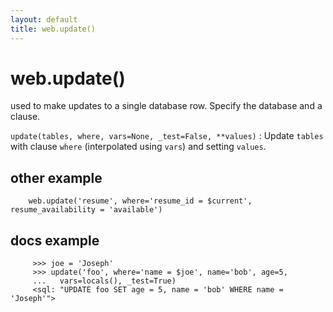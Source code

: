 ```yaml
---
layout: default
title: web.update()
---
```


# web.update()

used to make updates to a single database row.   Specify the database and a clause.

`update(tables, where, vars=None, _test=False, **values)`
   : Update `tables` with clause `where` (interpolated using `vars`)
     and setting `values`.
## other example

        web.update('resume', where='resume_id = $current', resume_availability = 'available')


## docs example
         >>> joe = 'Joseph'
         >>> update('foo', where='name = $joe', name='bob', age=5,
         ...   vars=locals(), _test=True)
         <sql: "UPDATE foo SET age = 5, name = 'bob' WHERE name = 'Joseph'">

